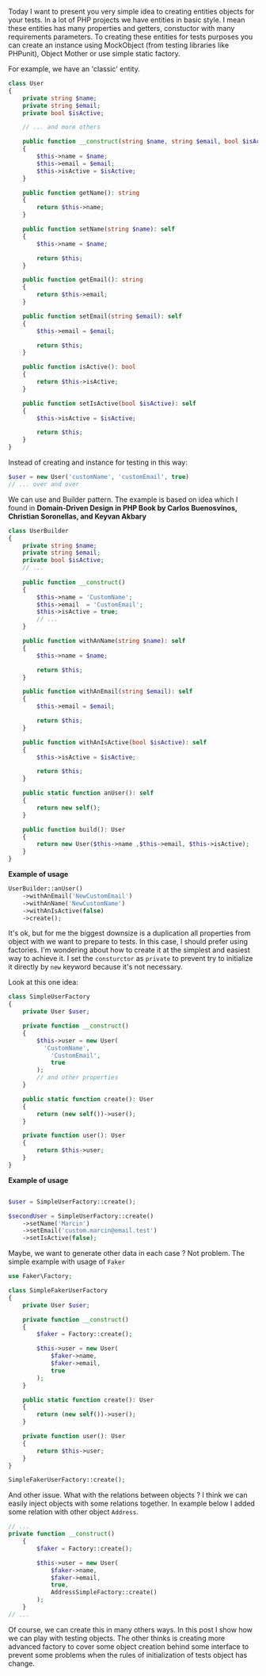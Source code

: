 Today I want to present you very simple idea to creating entities objects for your tests. 
In a lot of PHP projects we have entities in basic style. I mean these entities has many properties and getters, 
constuctor with many requirements parameters. To creating these entities for tests purposes you can create an
instance using MockObject (from testing libraries like PHPunit), Object Mother or use simple static factory. 

For example, we have an 'classic' entity. 

```php
class User
{
    private string $name;
    private string $email;
    private bool $isActive;

    // ... and more others

    public function __construct(string $name, string $email, bool $isActive)
    {
        $this->name = $name;
        $this->email = $email;
        $this->isActive = $isActive;
    }

    public function getName(): string
    {
        return $this->name;
    }

    public function setName(string $name): self
    {
        $this->name = $name;

        return $this;
    }

    public function getEmail(): string
    {
        return $this->email;
    }

    public function setEmail(string $email): self
    {
        $this->email = $email;

        return $this;
    }

    public function isActive(): bool
    {
        return $this->isActive;
    }

    public function setIsActive(bool $isActive): self
    {
        $this->isActive = $isActive;

        return $this;
    }
}
```

Instead of creating and instance for testing in this way:
```php 
$user = new User('customName', 'customEmail', true)
// ... over and over

```

We can use and Builder pattern. The example is based on idea which I found in
**Domain-Driven Design in PHP Book by Carlos Buenosvinos, Christian Soronellas, and Keyvan Akbary**

```php
class UserBuilder
{
    private string $name;
    private string $email;
    private bool $isActive;
    // ...
    
    public function __construct()
    {
        $this->name = 'CustomName';
        $this->email  = 'CustomEmail';
        $this->isActive = true;
        // ... 
    }

    public function withAnName(string $name): self
    {
        $this->name = $name;

        return $this;
    }

    public function withAnEmail(string $email): self
    {
        $this->email = $email;

        return $this;
    }

    public function withAnIsActive(bool $isActive): self
    {
        $this->isActive = $isActive;

        return $this;
    }

    public static function anUser(): self
    {
        return new self();
    }

    public function build(): User
    {
        return new User($this->name ,$this->email, $this->isActive);
    }
}
```
__Example of usage__

```php
UserBuilder::anUser()
    ->withAnEmail('NewCustomEmail')
    ->withAnName('NewCustomName')
    ->withAnIsActive(false)
    ->create();
```

It's ok, but for me the biggest downsize is a duplication all properties from object with we want to prepare to tests. In this case, I should prefer using factories. I'm wondering about how to create
it at the simplest and easiest way to achieve it. I set the `consturctor` as `private` to prevent
try to initialize it directly by `new` keyword because it's not necessary.

Look at this one idea:

```php 
class SimpleUserFactory
{
    private User $user;

    private function __construct()
    {
        $this->user = new User(
          'CustomName',
            'CustomEmail',
            true
        );
        // and other properties
    }

    public static function create(): User
    {
        return (new self())->user();
    }

    private function user(): User
    {
        return $this->user;
    }
}
```
__Example of usage__
```php

$user = SimpleUserFactory::create();

$secondUser = SimpleUserFactory::create()
    ->setName('Marcin')
    ->setEmail('custom.marcin@email.test')
    ->setIsActive(false);
```

Maybe, we want to generate other data in each case ? Not problem. The simple example with usage
of `Faker` 

```php
use Faker\Factory;

class SimpleFakerUserFactory
{
    private User $user;

    private function __construct()
    {
        $faker = Factory::create();

        $this->user = new User(
            $faker->name,
            $faker->email,
            true
        );
    }

    public static function create(): User
    {
        return (new self())->user();
    }

    private function user(): User
    {
        return $this->user;
    }
}

SimpleFakerUserFactory::create();
```

And other issue. What with the relations between objects ? I think we can easily inject 
objects with some relations together. In example below I added some relation with other object
`Address`.

```php
// ...
private function __construct()
    {
        $faker = Factory::create();

        $this->user = new User(
            $faker->name,
            $faker->email,
            true,
            AddressSimpleFactory::create()
        );
    }
// ...    
```

Of course, we can create this in many others ways. In this post I show how we can play with testing
objects. The other thinks is creating more advanced factory to cover some object creation behind some 
interface to prevent some problems when the rules of initialization of tests object has change.

